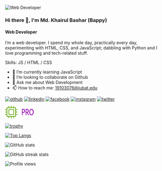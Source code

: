 ![Web Developer](https://scontent.fdac149-1.fna.fbcdn.net/v/t39.30808-6/236092520_3005276253062930_5051270500871999718_n.jpg?_nc_cat=102&ccb=1-7&_nc_sid=174925&_nc_ohc=EVUYSFpvLGoAX_elfqT&_nc_ht=scontent.fdac149-1.fna&oh=00_AT_FxNoQ4xSSF0kA0o3INLPjTgsgAMaRAn_iATiMu2ZqrA&oe=62AC5B6C)

### Hi there 👋, I'm Md. Khairul Bashar (Bappy)
#### Web Developer


I’m a web developer. I spend my whole day, practically every day, experimenting with HTML, CSS, and JavaScript; dabbling with Python and I love programming and tech-related stuff.

Skills:  JS / HTML / CSS

- 🌱 I’m currently learning JavaScript 
- 👯 I’m looking to collaborate on Github 
- 💬 Ask me about Web Development 
- 📫 How to reach me: 19103076@iubat.edu 


[<img src='https://cdn.jsdelivr.net/npm/simple-icons@3.0.1/icons/github.svg' alt='github' height='40'>](https://github.com/Bappy71)  [<img src='https://cdn.jsdelivr.net/npm/simple-icons@3.0.1/icons/linkedin.svg' alt='linkedin' height='40'>](https://www.linkedin.com/in/https://www.linkedin.com/in/md-khairul-bashar-3b61891bb//)  [<img src='https://cdn.jsdelivr.net/npm/simple-icons@3.0.1/icons/facebook.svg' alt='facebook' height='40'>](https://www.facebook.com/arafat.bappy.779)  [<img src='https://cdn.jsdelivr.net/npm/simple-icons@3.0.1/icons/instagram.svg' alt='instagram' height='40'>](https://www.instagram.com/bappy_who/)  [<img src='https://cdn.jsdelivr.net/npm/simple-icons@3.0.1/icons/twitter.svg' alt='twitter' height='40'>](https://twitter.com/@MDBAPPY51988738)  

<a href='https://docs.github.com/en/developers'><img src='https://raw.githubusercontent.com/acervenky/animated-github-badges/master/assets/devbadge.gif' width='40' height='40'></a> <a href='https://github.com/pricing'><img src='https://raw.githubusercontent.com/acervenky/animated-github-badges/master/assets/pro.gif' width='40' height='40'></a> 

[![trophy](https://github-profile-trophy.vercel.app/?username=Bappy71)](https://github.com/ryo-ma/github-profile-trophy)

[![Top Langs](https://github-readme-stats.vercel.app/api/top-langs/?username=Bappy71)](https://github.com/anuraghazra/github-readme-stats)

![GitHub stats](https://github-readme-stats.vercel.app/api?username=Bappy71&show_icons=true)  

![GitHub streak stats](https://github-readme-streak-stats.herokuapp.com/?user=Bappy71)  

![Profile views](https://gpvc.arturio.dev/Bappy71)  
